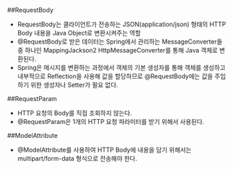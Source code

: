 ##RequestBody
- RequestBody는 클라이언트가 전송하는 JSON(application/json) 형태의 HTTP Body 내용을 Java Object로 변환시켜주는 역할
- @RequestBody로 받은 데이터는 Spring에서 관리하는 MessageConverter들 중 하나인 MappingJackson2 HttpMessageConverter를 통해 Java 객체로 변환된다.
- Spring은 메시지를 변환하는 과정에서 객체의 기본 생성자를 통해 객체를 생성하고 내부적으로 Reflection을 사용해 값을 할당하므로 @RequestBody에는 값을 주입하기 위한 생성자나 Setter가 필요 없다.


##RequestParam
- HTTP 요청의 Body를 직접 조회하지 않는다.
- @RequestParam은 1개의 HTTP 요청 파라미터를 받기 위해서 사용된다.

##ModelAttribute
- @ModelAttribute를 사용하여 HTTP Body에 내용을 담기 위해서는 multipart/form-data 형식으로 전송해야 한다.